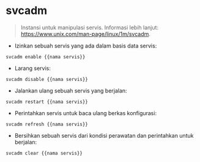 # svcadm

> Instansi untuk manipulasi servis.
> Informasi lebih lanjut: <https://www.unix.com/man-page/linux/1m/svcadm>.

- Izinkan sebuah servis yang ada dalam basis data servis:

`svcadm enable {{nama servis}}`

- Larang servis:

`svcadm disable {{nama servis}}`

- Jalankan ulang sebuah servis yang berjalan:

`svcadm restart {{nama servis}}`

- Perintahkan servis untuk baca ulang berkas konfigurasi:

`svcadm refresh {{nama servis}}`

- Bersihkan sebuah servis dari kondisi perawatan dan perintahkan untuk berjalan:

`svcadm clear {{nama servis}}`
